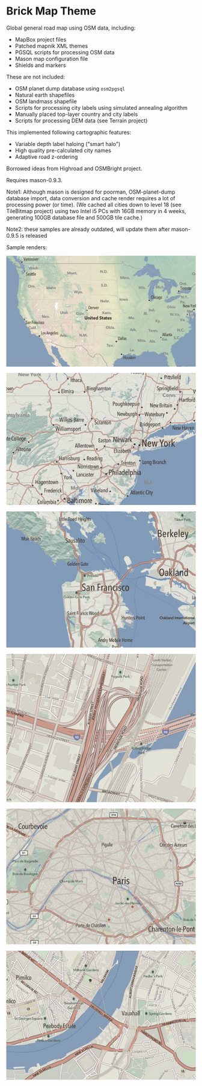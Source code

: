 Brick Map Theme
===============

Global general road map using OSM data, including:
- MapBox project files
- Patched mapnik XML themes
- PGSQL scripts for processing OSM data 
- Mason map configuration file
- Shields and markers

These are not included:
- OSM planet dump database using `osm2pgsql`
- Natural earth shapefiles
- OSM landmass shapefile
- Scripts for processing city labels using simulated annealing algorithm
- Manually placed top-layer country and city labels
- Scripts for processing DEM data (see Terrain project)

This implemented following cartographic features:
- Variable depth label haloing ("smart halo")
- High quality pre-calculated city names
- Adaptive road z-ordering

Borrowed ideas from Highroad and OSMBright project.

Requires mason-0.9.3.

Note1: Although mason is designed for poorman, OSM-planet-dump database import, data conversion and cache render requires a lot of processing power (or time).  (We cached all cities down to level 18 (see TileBitmap project) using two Intel i5 PCs with 16GB memory in 4 weeks, generating 100GB database file and 500GB tile cache.)

Note2: these samples are already outdated, will update them after mason-0.9.5 is released

Sample renders:

![Preview 1](https://github.com/Kotaimen/maps-Brick/raw/master/preview-0.jpg)

![Preview 2](https://github.com/Kotaimen/maps-Brick/raw/master/preview-1.jpg)

![Preview 3](https://github.com/Kotaimen/maps-Brick/raw/master/preview-2.jpg)

![Preview 4](https://github.com/Kotaimen/maps-Brick/raw/master/preview-3.jpg)

![Preview 5](https://github.com/Kotaimen/maps-Brick/raw/master/preview-4.jpg)

![Preview 6](https://github.com/Kotaimen/maps-Brick/raw/master/preview-6.jpg)

